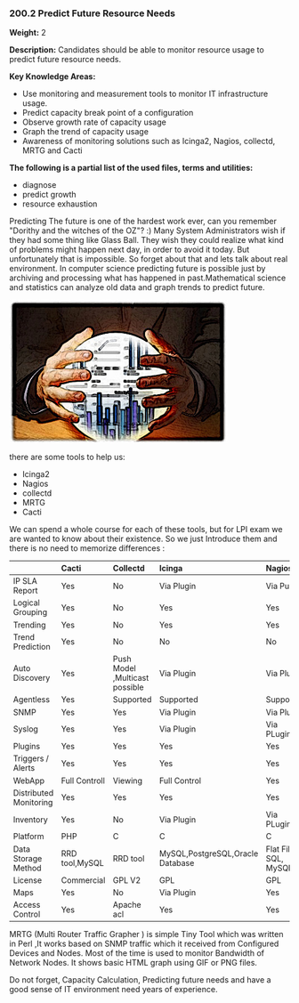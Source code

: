### **200.2 Predict Future Resource Needs**

**Weight:** 2

**Description:** Candidates should be able to monitor resource usage to predict future resource needs.

**Key Knowledge Areas:**

* Use monitoring and measurement tools to monitor IT infrastructure usage.
* Predict capacity break point of a configuration
* Observe growth rate of capacity usage
* Graph the trend of capacity usage
* Awareness of monitoring solutions such as Icinga2, Nagios, collectd, MRTG and Cacti

**The following is a partial list of the used files, terms and utilities:**

* diagnose
* predict growth
* resource exhaustion

Predicting The future is one of the hardest work ever, can you remember "Dorithy and the witches of the OZ"? :\) Many System Administrators wish if they had some thing like Glass Ball. They wish they could realize what kind of problems might happen next day, in order to avoid it today. But unfortunately that is impossible. So forget about that and lets talk about real environment. In computer science predicting future is possible just by archiving and processing what has happened in past.Mathematical science and statistics can analyze old data and graph trends to predict future.

![](/assets/tuxpi.com.1511961969.jpg)

there are some tools to help us:

* Icinga2
* Nagios
* collectd
* MRTG
* Cacti

We can spend a whole course for each of these tools, but for LPI exam we are wanted to know about their existence. So we just  Introduce them and there is no need to memorize differences :

|  | Cacti | Collectd | Icinga | Nagios |
| :--- | :--- | :--- | :--- | :--- |
| IP SLA Report | Yes | No | Via Plugin | Via Pugin |
| Logical Grouping | Yes | No | Yes | Yes |
| Trending | Yes | No | Yes | Yes |
| Trend Prediction | Yes | No | No | No |
| Auto Discovery | Yes | Push Model ,Multicast possible | Via Plugin | Via Plugin |
| Agentless | Yes | Supported | Supported | Supported |
| SNMP | Yes | Yes | Via Plugin | Via Plugin |
| Syslog | Yes | Yes | Via Plugin | Via PLugin |
| Plugins | Yes | Yes | Yes | Yes |
| Triggers / Alerts | Yes | Yes | Yes | Yes |
| WebApp | Full Controll | Viewing | Full Control | Yes |
| Distributed Monitoring | Yes | Yes | Yes | Yes |
| Inventory | Yes | No | Via Plugin | Via PLugin |
| Platform | PHP | C | C | C |
| Data Storage Method | RRD tool,MySQL | RRD tool | MySQL,PostgreSQL,Oracle Database | Flat File, SQL, MySQL |
| License | Commercial | GPL V2 | GPL | GPL |
| Maps | Yes | No | Via Plugin | Yes |
| Access Control | Yes | Apache acl | Yes | Yes |

MRTG \(Multi Router Traffic Grapher \) is simple Tiny Tool which was written in Perl ,It works based on SNMP traffic which it received from Configured Devices and Nodes. Most of the time is used to monitor Bandwidth of Network Nodes. It shows basic HTML graph using GIF or PNG files.

Do not forget, Capacity Calculation, Predicting future needs and have a good sense of IT environment need years of experience.

[^1]: For Full Comparison and source table  go to [Wikipedia](https://en.wikipedia.org/wiki/Comparison_of_network_monitoring_systems).

